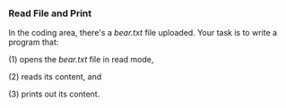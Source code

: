 ### Read File and Print
In the coding area, there's a *bear.txt* file uploaded. Your task is to write a program that:

(1) opens the *bear.txt* file in read mode,

(2) reads its content, and

(3) prints out its content.